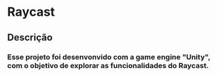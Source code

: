# Raycast
## Descrição
### Esse projeto foi desenvonvido com a game engine "Unity", com o objetivo de explorar as funcionalidades do Raycast.

